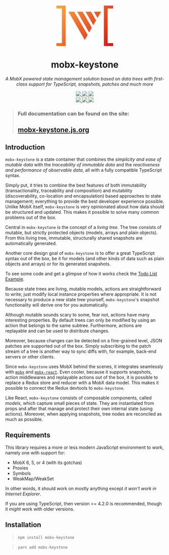 <p align="center">
  <img src="./apps/site/static/img/logo.png" height="128" />
  <h1 align="center">mobx-keystone</h1>
</p>
<p align="center">
  <i>A MobX powered state management solution based on data trees with first-class support for TypeScript, snapshots, patches and much more</i>
</p>

<p align="center">
  <a aria-label="NPM version" href="https://www.npmjs.com/package/mobx-keystone">
    <img src="https://img.shields.io/npm/v/mobx-keystone.svg?style=for-the-badge&logo=npm&labelColor=333" />
  </a>
  <a aria-label="License" href="./LICENSE">
    <img src="https://img.shields.io/npm/l/mobx-keystone.svg?style=for-the-badge&labelColor=333" />
  </a>
  <a aria-label="Types" href="./packages/lib/tsconfig.json">
    <img src="https://img.shields.io/npm/types/mobx-keystone.svg?style=for-the-badge&logo=typescript&labelColor=333" />
  </a>
  <br />
  <a aria-label="CI" href="https://github.com/xaviergonz/mobx-keystone/actions/workflows/main.yml">
    <img src="https://img.shields.io/github/actions/workflow/status/xaviergonz/mobx-keystone/main.yml?branch=master&label=CI&logo=github&style=for-the-badge&labelColor=333" />
  </a>
  <a aria-label="Codecov" href="https://codecov.io/gh/xaviergonz/mobx-keystone">
    <img src="https://img.shields.io/codecov/c/github/xaviergonz/mobx-keystone?token=6MLRFUBK8V&label=codecov&logo=codecov&style=for-the-badge&labelColor=333" />
  </a>
  <a aria-label="Netlify Status" href="https://app.netlify.com/sites/mobx-keystone/deploys">
    <img src="https://img.shields.io/netlify/c5f60bcb-c1ff-4d04-ad14-1fc34ddbb429?label=netlify&logo=netlify&style=for-the-badge&labelColor=333" />
  </a>
</p>

> ### Full documentation can be found on the site:
>
> ## [mobx-keystone.js.org](https://mobx-keystone.js.org)

## Introduction

`mobx-keystone` is a state container that combines the _simplicity and ease of mutable data_ with the _traceability of immutable data_ and the _reactiveness and performance of observable data_, all with a fully compatible TypeScript syntax.

Simply put, it tries to combine the best features of both immutability (transactionality, traceability and composition) and mutability (discoverability, co-location and encapsulation) based approaches to state management; everything to provide the best developer experience possible.
Unlike MobX itself, `mobx-keystone` is very opinionated about how data should be structured and updated.
This makes it possible to solve many common problems out of the box.

Central in `mobx-keystone` is the concept of a _living tree_. The tree consists of mutable, but strictly protected objects (models, arrays and plain objects).
From this living tree, immutable, structurally shared snapshots are automatically generated.

Another core design goal of `mobx-keystone` is to offer a great TypeScript syntax out of the box, be it for models (and other kinds of data such as plain objects and arrays) or for its generated snapshots.

To see some code and get a glimpse of how it works check the [Todo List Example](https://mobx-keystone.js.org/examples/todo-list).

Because state trees are living, mutable models, actions are straightforward to write; just modify local instance properties where appropriate. It is not necessary to produce a new state tree yourself, `mobx-keystone`'s snapshot functionality will derive one for you automatically.

Although mutable sounds scary to some, fear not, actions have many interesting properties.
By default trees can only be modified by using an action that belongs to the same subtree.
Furthermore, actions are replayable and can be used to distribute changes.

Moreover, because changes can be detected on a fine-grained level, JSON patches are supported out of the box.
Simply subscribing to the patch stream of a tree is another way to sync diffs with, for example, back-end servers or other clients.

Since `mobx-keystone` uses MobX behind the scenes, it integrates seamlessly with [`mobx`](https://mobx.js.org) and [`mobx-react`](https://github.com/mobxjs/mobx-react).
Even cooler, because it supports snapshots, action middlewares and replayable actions out of the box, it is possible to replace a Redux store and reducer with a MobX data model.
This makes it possible to connect the Redux devtools to `mobx-keystone`.

Like React, `mobx-keystone` consists of composable components, called _models_, which capture small pieces of state. They are instantiated from props and after that manage and protect their own internal state (using actions). Moreover, when applying snapshots, tree nodes are reconciled as much as possible.

## Requirements

This library requires a more or less modern JavaScript environment to work, namely one with support for:

- MobX 6, 5, or 4 (with its gotchas)
- Proxies
- Symbols
- WeakMap/WeakSet

In other words, it should work on mostly anything except _it won't work in Internet Explorer_.

If you are using TypeScript, then version >= 4.2.0 is recommended, though it _might_ work with older versions.

## Installation

> `npm install mobx-keystone`

> `yarn add mobx-keystone`
